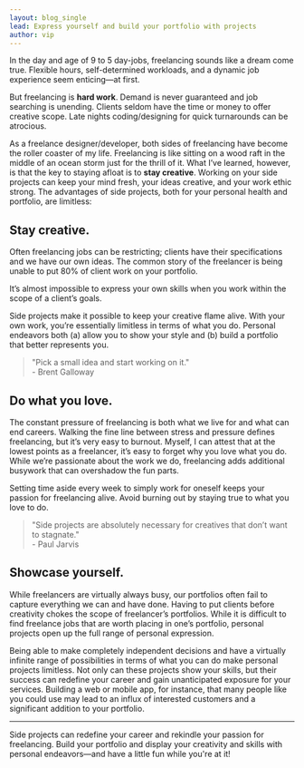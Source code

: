 ```yaml
---
layout: blog_single
lead: Express yourself and build your portfolio with projects
author: vip
---
```


In the day and age of 9 to 5 day-jobs, freelancing sounds like a dream come true. Flexible hours, self-determined workloads, and a dynamic job experience seem enticing—at first.


But freelancing is **hard work**. Demand is never guaranteed and job searching is unending. Clients seldom have the time or money to offer creative scope. Late nights coding/designing for quick turnarounds can be atrocious.

As a freelance designer/developer, both sides of freelancing have become the roller coaster of my life. Freelancing is like sitting on a wood raft in the middle of an ocean storm just for the thrill of it.
What I’ve learned, however, is that the key to staying afloat is to **stay creative**. Working on your side projects can keep your mind fresh, your ideas creative, and your work ethic strong. The advantages of side projects, both for your personal health and portfolio, are limitless:

## Stay creative.

Often freelancing jobs can be restricting; clients have their specifications and we have our own ideas. The common story of the freelancer is being unable to put 80% of client work on your portfolio.

It’s almost impossible to express your own skills when you work within the scope of a client’s goals.

Side projects make it possible to keep your creative flame alive. With your own work, you’re essentially limitless in terms of what you do. Personal endeavors both (a) allow you to show your style and (b) build a portfolio that better represents you.

>"Pick a small idea and start working on it." <br />
\- Brent Galloway

## Do what you love.

The constant pressure of freelancing is both what we live for and what can end careers. Walking the fine line between stress and pressure defines freelancing, but it’s very easy to burnout. Myself, I can attest that at the lowest points as a freelancer, it’s easy to forget why you love what you do. While we’re passionate about the work we do, freelancing adds additional busywork that can overshadow the fun parts.

Setting time aside every week to simply work for oneself keeps your passion for freelancing alive. Avoid burning out by staying true to what you love to do.

>"Side projects are absolutely necessary for creatives that don’t want to stagnate." <br />
\- Paul Jarvis

## Showcase yourself.

While freelancers are virtually always busy, our portfolios often fail to capture everything we can and have done. Having to put clients before creativity chokes the scope of freelancer’s portfolios. While it is difficult to find freelance jobs that are worth placing in one’s portfolio, personal projects open up the full range of personal expression.

Being able to make completely independent decisions and have a virtually infinite range of possibilities in terms of what you can do make personal projects limitless. Not only can these projects show your skills, but their success can redefine your career and gain unanticipated exposure for your services. Building a web or mobile app, for instance, that many people like you could use may lead to an influx of interested customers and a significant addition to your portfolio.

***

Side projects can redefine your career and rekindle your passion for freelancing. Build your portfolio and display your creativity and skills with personal endeavors—and have a little fun while you're at it!
